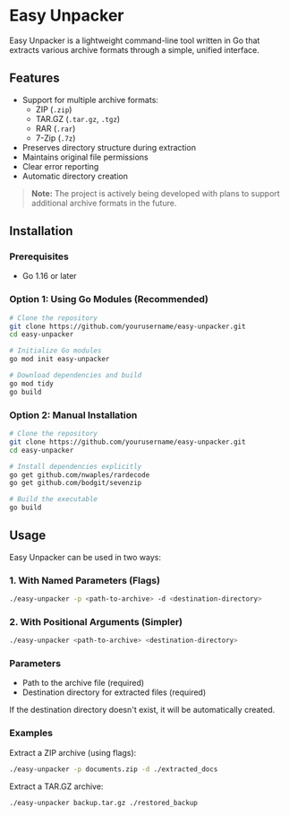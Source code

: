 # Easy Unpacker

Easy Unpacker is a lightweight command-line tool written in Go that extracts various archive formats through a simple, unified interface.

## Features

- Support for multiple archive formats:
  - ZIP (`.zip`)
  - TAR.GZ (`.tar.gz`, `.tgz`)
  - RAR (`.rar`) 
  - 7-Zip (`.7z`)
- Preserves directory structure during extraction
- Maintains original file permissions
- Clear error reporting
- Automatic directory creation

> **Note:** The project is actively being developed with plans to support additional archive formats in the future.

## Installation

### Prerequisites

- Go 1.16 or later

### Option 1: Using Go Modules (Recommended)

```bash
# Clone the repository
git clone https://github.com/yourusername/easy-unpacker.git
cd easy-unpacker

# Initialize Go modules
go mod init easy-unpacker

# Download dependencies and build
go mod tidy
go build
```

### Option 2: Manual Installation

```bash
# Clone the repository
git clone https://github.com/yourusername/easy-unpacker.git
cd easy-unpacker

# Install dependencies explicitly
go get github.com/nwaples/rardecode
go get github.com/bodgit/sevenzip

# Build the executable
go build
```

## Usage

Easy Unpacker can be used in two ways:

### 1. With Named Parameters (Flags)

```bash
./easy-unpacker -p <path-to-archive> -d <destination-directory>
```

### 2. With Positional Arguments (Simpler)

```bash
./easy-unpacker <path-to-archive> <destination-directory>
```

### Parameters

- Path to the archive file (required)
- Destination directory for extracted files (required)

If the destination directory doesn't exist, it will be automatically created.

### Examples

Extract a ZIP archive (using flags):
```bash
./easy-unpacker -p documents.zip -d ./extracted_docs
```

Extract a TAR.GZ archive:
```bash
./easy-unpacker backup.tar.gz ./restored_backup
```

